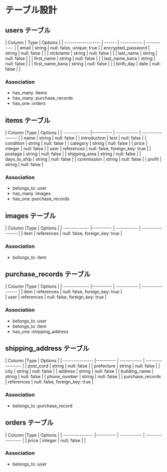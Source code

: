 # テーブル設計


## users テーブル

| Column             | Type   | Options                   |
| ------------------ | ------ | ----------- | ----------- |
| email              | string | null: false, unique: true | 
| encrypted_password | string | null: false |             |
| nickname           | string | null: false |             |
| last_name          | string | null: false |             | 
| first_name         | string | null: false |             |
| last_name_kana     | string | null: false |             |
| first_name_kana    | string | null: false |             |
| birth_day          | date   | null: false |             |


### Association
- has_many :items   
- has_many :purchase_records
- has_one :orders

## items テーブル

| Column        |Type        | Options                        |
| ------------- |----------  | ----------- | ---------------- |
| name          | string     | null: false                    |
| introduction  | text       | null: false                    |
| condition     | string     | null: false                    |
| category      | string     | null: false                    |
| price         | integer    | null: false                    |
| user          | references | null: false, foreign_key: true |
| postage       | string     | null: false                    |
| shipping_area | string     | null: false                    |
| days_to_ship  | string     | null: false                    | 
| commission    | string     | null: false                    |
| profit        | string     | null: false                    |


### Association
- belongs_to :user
- has_many :images
- has_one :purchase_records

## images テーブル

| Column        |Type        | Options                        |
| ------------- |----------  | ----------- | ---------------- |
| item          | references | null: false, foreign_key: true |   


### Association
- bolongs_to :item

## purchase_records テーブル

| Column        |Type        | Options                        |
| ------------- |----------  | ----------- | ---------------- |
| item          | references | null: false, foreign_key: true |   
| user          | references | null: false, foreign_key: true |  


### Association
- belongs_to :user
- belongs_to :item
- has_one :shipping_address

## shipping_address テーブル

| Column           |Type        | Options                        |
| ---------------  |----------  | ----------- | ---------------- |
| post_cord        | string     | null: false                    | 
| prefecture       | string     | null: false                    | 
| city             | string     | null: false                    |
| address          | string     | null: false                    |
| building_name    | string     | null: false                    |
| phone_number     | string     | null: false                    |
| purchase_records | references | null: false, foreign_key: true |


### Association
- belongs_to :purchase_record

## orders テーブル

| Column           |Type        | Options                        |
| ---------------  |----------  | ----------- | ---------------- |
| price            | integer    | null; false |                  |

### Association
- belongs_to :user

